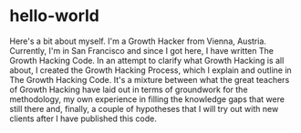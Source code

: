 # hello-world
Here's a bit about myself. I'm a Growth Hacker from Vienna, Austria. Currently, I'm in San Francisco and since I got here, I have written The Growth Hacking Code. In an attempt to clarify what Growth Hacking is all about, I created the Growth Hacking Process, which I explain and outline in The Growth Hacking Code. It's a mixture between what the great teachers of Growth Hacking have laid out in terms of groundwork for the methodology, my own experience in filling the knowledge gaps that were still there and, finally, a couple of hypotheses that I will try out with new clients after I have published this code.

